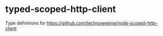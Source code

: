 # typed-scoped-http-client
Type definitions for https://github.com/technoweenie/node-scoped-http-client
